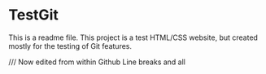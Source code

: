 # TestGit

This is a readme file. 
This project is a test HTML/CSS website, but created mostly for the testing of Git features.

///
Now edited from within Github
Line breaks and all
